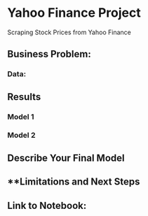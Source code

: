 # Yahoo Finance Project
 Scraping Stock Prices from Yahoo Finance

## **Business Problem:**

### **Data:**

## **Results**

### Model 1

### Model 2

## **Describe Your Final Model**

## **Limitations and Next Steps

## **Link to Notebook:**

